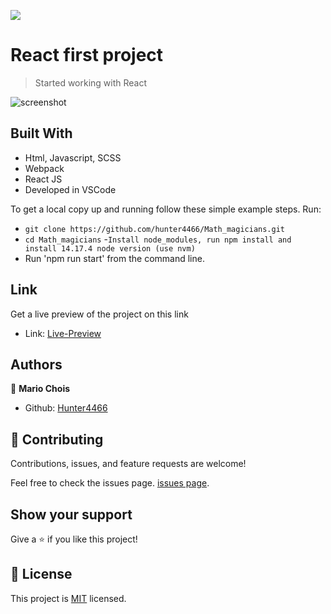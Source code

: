 
![](https://img.shields.io/badge/Microverse-blueviolet)

# React first project

> Started working with React

![screenshot](./src/Assets/Images/Screenshots/preview1.png)

## Built With

- Html, Javascript, SCSS
- Webpack
- React JS
- Developed in VSCode

To get a local copy up and running follow these simple example steps.
Run:
- `git clone https://github.com/hunter4466/Math_magicians.git`
- `cd Math_magicians`
-`Install node_modules, run npm install and install 14.17.4 node version (use nvm)`
- Run 'npm run start' from the command line.

## Link

Get a live preview of the project on this link

- Link: [Live-Preview](https://hunter4466.github.io/js-capstone-proj-kanban-board/dist/index.html)


## Authors

👤 **Mario Chois**

- Github: [Hunter4466](https://github.com/hunter4466)


## 🤝 Contributing

Contributions, issues, and feature requests are welcome!

Feel free to check the issues page. [issues page](https://github.com/hunter4466/Math_magicians/issues).

## Show your support

Give a ⭐️ if you like this project!

## 📝 License

This project is [MIT](./MIT.md) licensed.